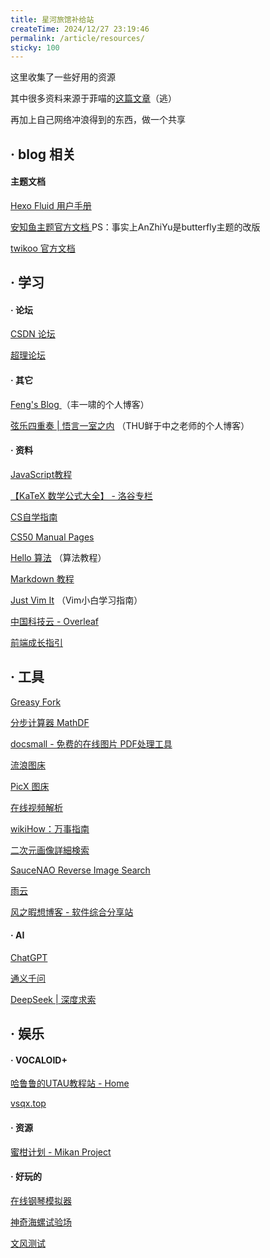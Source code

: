 ```yaml
---
title: 星河旅馆补给站
createTime: 2024/12/27 23:19:46
permalink: /article/resources/
sticky: 100
---
```


这里收集了一些好用的资源

其中很多资料来源于菲喵的[这篇文章](https://physnya.top/posts/bnw31l0t/)（逃）

再加上自己网络冲浪得到的东西，做一个共享

## · blog 相关

#### 主题文档

[Hexo Fluid 用户手册](https://hexo.fluid-dev.com/docs/)

[安知鱼主题官方文档 ](https://docs.anheyu.com/) PS：事实上AnZhiYu是butterfly主题的改版

[twikoo 官方文档](https://twikoo.js.org/)

## · 学习

#### · 论坛

[CSDN 论坛](https://www.csdn.net/)

[超理论坛](https://chaoli.club/index.php/)

#### · 其它

[Feng's Blog ](https://blog.windsky.tech/) （丰一啸的个人博客）

[弦乐四重奏 | 悟言一室之内](https://xianyuzhongzhi.wordpress.com/) （THU鲜于中之老师的个人博客）

#### · 资料

[JavaScript教程](https://liaoxuefeng.com/books/javascript/introduction/index.html)

[【KaTeX 数学公式大全】 - 洛谷专栏](https://www.luogu.com.cn/article/4a81e2tt)

[CS自学指南](https://csdiy.wiki/)

[CS50 Manual Pages](https://manual.cs50.io/)

[Hello 算法](https://www.hello-algo.com/) （算法教程）

[Markdown 教程](https://markdown.com.cn/)

[Just Vim It](https://vim.nauxscript.com/) （Vim小白学习指南）

[中国科技云 - Overleaf](https://www.cstcloud.cn/resources/452)

[前端成长指引](https://lyxdream.github.io/)

## · 工具

[Greasy Fork](https://greasyfork.org/zh-CN)

[分步计算器 MathDF](https://mathdf.com/cn/)

[docsmall - 免费的在线图片 PDF处理工具](https://docsmall.com/)

[流浪图床](https://p.sda1.dev/)

[PicX 图床](https://picx.xpoet.cn/#/)

[在线视频解析](https://pv.vlogdownloader.com/)

[wikiHow：万事指南](https://zh.wikihow.com/)

[二次元画像詳細検索](https://ascii2d.net/)

[SauceNAO Reverse Image Search](https://saucenao.com/)

[雨云](https://app.rainyun.com/auth/login)

[风之暇想博客 - 软件综合分享站](https://www.fzxx.xyz/)

#### · AI

[ChatGPT](https://chatgpt.com/)

[通义千问](https://tongyi.aliyun.com/)

[DeepSeek | 深度求索](https://www.deepseek.com/)

## · 娱乐

#### · VOCALOID+

[哈鲁鲁的UTAU教程站 - Home](https://utaujc.jimdofree.com/)

[vsqx.top](https://www.vsqx.top/)

#### · 资源

[蜜柑计划 - Mikan Project](https://mikanani.me/)

#### · 好玩的

[在线钢琴模拟器](https://www.xiwnn.com/piano)

[神奇海螺试验场](https://lab.magiconch.com/)

[文风测试](https://testurtext.us/)
